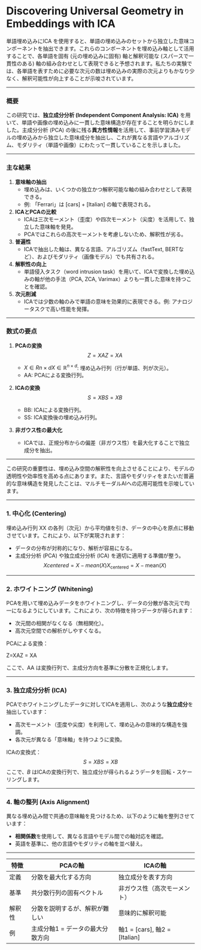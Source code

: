 # Discovering Universal Geometry in Embeddings with ICA

単語埋め込みにICA を使用すると、単語の埋め込みのセットから独立した意味コンポーネントを抽出できます。これらのコンポーネントを埋め込み軸として活用することで、各単語を固有 (元の埋め込みに固有) 軸と解釈可能な (スパースで一貫性のある) 軸の組み合わせとして表現できると予想されます。私たちの実験では、各単語を表すために必要な次元の数は埋め込みの実際の次元よりもかなり少なく、解釈可能性が向上することが示唆されています。

---

### 概要

この研究では、**独立成分分析 (Independent Component Analysis: ICA)** を用いて、単語や画像の埋め込みに一貫した意味構造が存在することを明らかにしました。主成分分析 (PCA) の後に残る**異方性情報**を活用して、事前学習済みモデルの埋め込みから独立した意味成分を抽出し、これが異なる言語やアルゴリズム、モダリティ（単語や画像）にわたって一貫していることを示しました。

---

### 主な結果

1. **意味軸の抽出**
    - 埋め込みは、いくつかの独立かつ解釈可能な軸の組み合わせとして表現できる。
    - 例: 「Ferrari」は [cars] + [Italian] の軸で表現される。
2. **ICAとPCAの比較**
    - ICAは三次モーメント（歪度）や四次モーメント（尖度）を活用して、独立した意味軸を発見。
    - PCAではこれらの高次モーメントを考慮しないため、解釈性が劣る。
3. **普遍性**
    - ICAで抽出した軸は、異なる言語、アルゴリズム（fastText, BERTなど）、およびモダリティ（画像モデル）でも共有される。
4. **解釈性の向上**
    - 単語侵入タスク（word intrusion task）を用いて、ICAで変換した埋め込みの軸が他の手法（PCA, ZCA, Varimax）よりも一貫した意味を持つことを確認。
5. **次元削減**
    - ICAでは少数の軸のみで単語の意味を効果的に表現できる。例: アナロジータスクで高い性能を発揮。

---

### 数式の要点

1. **PCAの変換**
    $$
    Z=XAZ = XA
    $$
    - $X∈Rn×dX \in \mathbb{R}^{n \times d}$: 埋め込み行列（行が単語、列が次元）。
    - AA: PCAによる変換行列。
2. **ICAの変換**
    $$
    S=XBS = XB
    $$
    
    - BB: ICAによる変換行列。
    - SS: ICA変換後の埋め込み行列。
3. **非ガウス性の最大化**
    - ICAでは、正規分布からの偏差（非ガウス性）を最大化することで独立成分を抽出。

---

この研究の重要性は、埋め込み空間の解釈性を向上させることにより、モデルの透明性や効率性を高める点にあります。また、言語やモダリティをまたいだ普遍的な意味構造を発見したことは、マルチモーダルAIへの応用可能性を示唆しています。

---

### 1. **中心化 (Centering)**

埋め込み行列 XX の各列（次元）から平均値を引き、データの中心を原点に移動させています。これにより、以下が実現されます：

- データの分布が対称的になり、解析が容易になる。
- 主成分分析 (PCA) や独立成分分析 (ICA) を適切に適用する準備が整う。
$$
Xcentered=X−mean(X)X_\text{centered} = X - \text{mean}(X)
$$
---

### 2. **ホワイトニング (Whitening)**

PCAを用いて埋め込みデータをホワイトニングし、データの分散が各次元で均一になるようにしています。これにより、次の特徴を持つデータが得られます：

- 次元間の相関がなくなる（無相関化）。
- 高次元空間での解析がしやすくなる。

PCAによる変換：

Z=XAZ = XA

ここで、AA は変換行列で、主成分方向を基準に分散を正規化します。

---

### 3. **独立成分分析 (ICA)**

PCAでホワイトニングしたデータに対してICAを適用し、次のような**独立成分**を抽出しています：

- 高次モーメント（歪度や尖度）を利用して、埋め込みの意味的な構造を強調。
- 各次元が異なる「意味軸」を持つように変換。

ICAの変換式：
$$
S=XBS = XB
$$
ここで、$B$ はICAの変換行列で、独立成分が得られるようデータを回転・スケーリングします。

---

### 4. **軸の整列 (Axis Alignment)**

異なる埋め込み間で共通の意味軸を見つけるため、以下のように軸を整列させています：

- **相関係数**を使用して、異なる言語やモデル間での軸対応を確認。
- 英語を基準に、他の言語やモダリティの軸を並べ替え。

---

| 特徴 | PCAの軸 | ICAの軸 |
| --- | --- | --- |
| 定義 | 分散を最大化する方向 | 独立成分を表す方向 |
| 基準 | 共分散行列の固有ベクトル | 非ガウス性（高次モーメント） |
| 解釈性 | 分散を説明するが、解釈が難しい | 意味的に解釈可能 |
| 例 | 主成分軸1 = データの最大分散方向 | 軸1 = [cars], 軸2 = [Italian] |